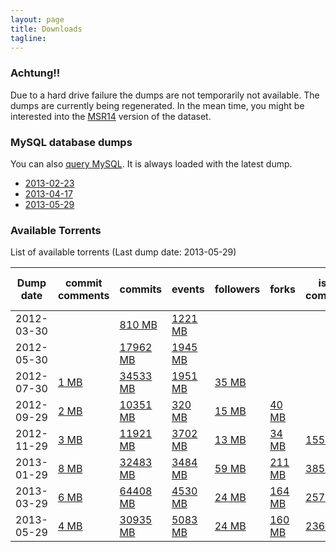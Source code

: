 ```yaml
---
layout: page
title: Downloads 
tagline: 
---
```


### Achtung!!

Due to a hard drive failure the dumps are not temporarily not available. The
dumps are currently being regenerated. In the mean time, you might be interested
into the [MSR14](msr14.html) version of the dataset.

### MySQL database dumps 

You can also [query MySQL](/dblite). It is always loaded with the latest
dump.

* [2013-02-23](/downloads/mysql-2013-02-23.sql.gz)
* [2013-04-17](/downloads/mysql-2013-04-17.sql.gz)
* [2013-05-29](/downloads/mysql-2013-05-29.sql.gz)

### Available Torrents
List of available torrents (Last dump date: 2013-05-29)
<table class="table table-hover table-condensed">
<thead>
<tr>
<th>Dump date</th>
<th>commit comments</th>
<th>commits</th>
<th>events</th>
<th>followers</th>
<th>forks</th>
<th>issue comments</th>
<th>issue events</th>
<th>issues</th>
<th>org members</th>
<th>pull request comments</th>
<th>pull requests</th>
<th>repo collaborators</th>
<th>repos</th>
<th>users</th>
<th>watchers</th>
</tr>
</thead>
<tbody>
<tr>
<td>2012-03-30</td>
<td>
</td>
<td>
<a href="http://ghtorrent.org/downloads/commits-dump.2012-03-30.tar.gz">810 MB</a>
</td>
<td>
<a href="http://ghtorrent.org/downloads/events-dump.2012-03-30.tar.gz">1221 MB</a>
</td>
<td>
</td>
<td>
</td>
<td>
</td>
<td>
</td>
<td>
</td>
<td>
</td>
<td>
</td>
<td>
</td>
<td>
</td>
<td>
</td>
<td>
</td>
<td>
</td>
</tr>
<tr>
<td>2012-05-30</td>
<td>
</td>
<td>
<a href="http://ghtorrent.org/downloads/commits-dump.2012-05-30.tar.gz">17962 MB</a>
</td>
<td>
<a href="http://ghtorrent.org/downloads/events-dump.2012-05-30.tar.gz">1945 MB</a>
</td>
<td>
</td>
<td>
</td>
<td>
</td>
<td>
</td>
<td>
</td>
<td>
</td>
<td>
</td>
<td>
</td>
<td>
</td>
<td>
</td>
<td>
</td>
<td>
</td>
</tr>
<tr>
<td>2012-07-30</td>
<td>
<a href="http://ghtorrent.org/downloads/commit_comments-dump.2012-07-30.tar.gz">1 MB</a>
</td>
<td>
<a href="http://ghtorrent.org/downloads/commits-dump.2012-07-30.tar.gz">34533 MB</a>
</td>
<td>
<a href="http://ghtorrent.org/downloads/events-dump.2012-07-30.tar.gz">1951 MB</a>
</td>
<td>
<a href="http://ghtorrent.org/downloads/followers-dump.2012-07-30.tar.gz">35 MB</a>
</td>
<td>
</td>
<td>
</td>
<td>
</td>
<td>
</td>
<td>
</td>
<td>
</td>
<td>
</td>
<td>
</td>
<td>
<a href="http://ghtorrent.org/downloads/repos-dump.2012-07-30.tar.gz">18 MB</a>
</td>
<td>
<a href="http://ghtorrent.org/downloads/users-dump.2012-07-30.tar.gz">29 MB</a>
</td>
<td>
</td>
</tr>
<tr>
<td>2012-09-29</td>
<td>
<a href="http://ghtorrent.org/downloads/commit_comments-dump.2012-09-29.tar.gz">2 MB</a>
</td>
<td>
<a href="http://ghtorrent.org/downloads/commits-dump.2012-09-29.tar.gz">10351 MB</a>
</td>
<td>
<a href="http://ghtorrent.org/downloads/events-dump.2012-09-29.tar.gz">320 MB</a>
</td>
<td>
<a href="http://ghtorrent.org/downloads/followers-dump.2012-09-29.tar.gz">15 MB</a>
</td>
<td>
<a href="http://ghtorrent.org/downloads/forks-dump.2012-09-29.tar.gz">40 MB</a>
</td>
<td>
</td>
<td>
</td>
<td>
</td>
<td>
<a href="http://ghtorrent.org/downloads/org_members-dump.2012-09-29.tar.gz">1 MB</a>
</td>
<td>
</td>
<td>
<a href="http://ghtorrent.org/downloads/pull_requests-dump.2012-09-29.tar.gz">30 MB</a>
</td>
<td>
<a href="http://ghtorrent.org/downloads/repo_collaborators-dump.2012-09-29.tar.gz">11 MB</a>
</td>
<td>
<a href="http://ghtorrent.org/downloads/repos-dump.2012-09-29.tar.gz">34 MB</a>
</td>
<td>
<a href="http://ghtorrent.org/downloads/users-dump.2012-09-29.tar.gz">16 MB</a>
</td>
<td>
<a href="http://ghtorrent.org/downloads/watchers-dump.2012-09-29.tar.gz">194 MB</a>
</td>
</tr>
<tr>
<td>2012-11-29</td>
<td>
<a href="http://ghtorrent.org/downloads/commit_comments-dump.2012-11-29.tar.gz">3 MB</a>
</td>
<td>
<a href="http://ghtorrent.org/downloads/commits-dump.2012-11-29.tar.gz">11921 MB</a>
</td>
<td>
<a href="http://ghtorrent.org/downloads/events-dump.2012-11-29.tar.gz">3702 MB</a>
</td>
<td>
<a href="http://ghtorrent.org/downloads/followers-dump.2012-11-29.tar.gz">13 MB</a>
</td>
<td>
<a href="http://ghtorrent.org/downloads/forks-dump.2012-11-29.tar.gz">34 MB</a>
</td>
<td>
<a href="http://ghtorrent.org/downloads/issue_comments-dump.2012-11-29.tar.gz">155 MB</a>
</td>
<td>
<a href="http://ghtorrent.org/downloads/issue_events-dump.2012-11-29.tar.gz">84 MB</a>
</td>
<td>
<a href="http://ghtorrent.org/downloads/issues-dump.2012-11-29.tar.gz">360 MB</a>
</td>
<td>
</td>
<td>
<a href="http://ghtorrent.org/downloads/pull_request_comments-dump.2012-11-29.tar.gz">12 MB</a>
</td>
<td>
<a href="http://ghtorrent.org/downloads/pull_requests-dump.2012-11-29.tar.gz">35 MB</a>
</td>
<td>
<a href="http://ghtorrent.org/downloads/repo_collaborators-dump.2012-11-29.tar.gz">14 MB</a>
</td>
<td>
<a href="http://ghtorrent.org/downloads/repos-dump.2012-11-29.tar.gz">60 MB</a>
</td>
<td>
<a href="http://ghtorrent.org/downloads/users-dump.2012-11-29.tar.gz">7 MB</a>
</td>
<td>
<a href="http://ghtorrent.org/downloads/watchers-dump.2012-11-29.tar.gz">132 MB</a>
</td>
</tr>
<tr>
<td>2013-01-29</td>
<td>
<a href="http://ghtorrent.org/downloads/commit_comments-dump.2013-01-29.tar.gz">8 MB</a>
</td>
<td>
<a href="http://ghtorrent.org/downloads/commits-dump.2013-01-29.tar.gz">32483 MB</a>
</td>
<td>
<a href="http://ghtorrent.org/downloads/events-dump.2013-01-29.tar.gz">3484 MB</a>
</td>
<td>
<a href="http://ghtorrent.org/downloads/followers-dump.2013-01-29.tar.gz">59 MB</a>
</td>
<td>
<a href="http://ghtorrent.org/downloads/forks-dump.2013-01-29.tar.gz">211 MB</a>
</td>
<td>
<a href="http://ghtorrent.org/downloads/issue_comments-dump.2013-01-29.tar.gz">385 MB</a>
</td>
<td>
<a href="http://ghtorrent.org/downloads/issue_events-dump.2013-01-29.tar.gz">172 MB</a>
</td>
<td>
<a href="http://ghtorrent.org/downloads/issues-dump.2013-01-29.tar.gz">335 MB</a>
</td>
<td>
</td>
<td>
<a href="http://ghtorrent.org/downloads/pull_request_comments-dump.2013-01-29.tar.gz">170 MB</a>
</td>
<td>
<a href="http://ghtorrent.org/downloads/pull_requests-dump.2013-01-29.tar.gz">64 MB</a>
</td>
<td>
<a href="http://ghtorrent.org/downloads/repo_collaborators-dump.2013-01-29.tar.gz">70 MB</a>
</td>
<td>
<a href="http://ghtorrent.org/downloads/repos-dump.2013-01-29.tar.gz">617 MB</a>
</td>
<td>
<a href="http://ghtorrent.org/downloads/users-dump.2013-01-29.tar.gz">40 MB</a>
</td>
<td>
<a href="http://ghtorrent.org/downloads/watchers-dump.2013-01-29.tar.gz">256 MB</a>
</td>
</tr>
<tr>
<td>2013-03-29</td>
<td>
<a href="http://ghtorrent.org/downloads/commit_comments-dump.2013-03-29.tar.gz">6 MB</a>
</td>
<td>
<a href="http://ghtorrent.org/downloads/commits-dump.2013-03-29.tar.gz">64408 MB</a>
</td>
<td>
<a href="http://ghtorrent.org/downloads/events-dump.2013-03-29.tar.gz">4530 MB</a>
</td>
<td>
<a href="http://ghtorrent.org/downloads/followers-dump.2013-03-29.tar.gz">24 MB</a>
</td>
<td>
<a href="http://ghtorrent.org/downloads/forks-dump.2013-03-29.tar.gz">164 MB</a>
</td>
<td>
<a href="http://ghtorrent.org/downloads/issue_comments-dump.2013-03-29.tar.gz">257 MB</a>
</td>
<td>
<a href="http://ghtorrent.org/downloads/issue_events-dump.2013-03-29.tar.gz">54 MB</a>
</td>
<td>
<a href="http://ghtorrent.org/downloads/issues-dump.2013-03-29.tar.gz">224 MB</a>
</td>
<td>
<a href="http://ghtorrent.org/downloads/org_members-dump.2013-03-29.tar.gz">2 MB</a>
</td>
<td>
<a href="http://ghtorrent.org/downloads/pull_request_comments-dump.2013-03-29.tar.gz">353 MB</a>
</td>
<td>
<a href="http://ghtorrent.org/downloads/pull_requests-dump.2013-03-29.tar.gz">786 MB</a>
</td>
<td>
<a href="http://ghtorrent.org/downloads/repo_collaborators-dump.2013-03-29.tar.gz">12 MB</a>
</td>
<td>
<a href="http://ghtorrent.org/downloads/repos-dump.2013-03-29.tar.gz">1254 MB</a>
</td>
<td>
<a href="http://ghtorrent.org/downloads/users-dump.2013-03-29.tar.gz">32 MB</a>
</td>
<td>
<a href="http://ghtorrent.org/downloads/watchers-dump.2013-03-29.tar.gz">74 MB</a>
</td>
</tr>
<tr>
<td>2013-05-29</td>
<td>
<a href="http://ghtorrent.org/downloads/commit_comments-dump.2013-05-29.tar.gz">4 MB</a>
</td>
<td>
<a href="http://ghtorrent.org/downloads/commits-dump.2013-05-29.tar.gz">30935 MB</a>
</td>
<td>
<a href="http://ghtorrent.org/downloads/events-dump.2013-05-29.tar.gz">5083 MB</a>
</td>
<td>
<a href="http://ghtorrent.org/downloads/followers-dump.2013-05-29.tar.gz">24 MB</a>
</td>
<td>
<a href="http://ghtorrent.org/downloads/forks-dump.2013-05-29.tar.gz">160 MB</a>
</td>
<td>
<a href="http://ghtorrent.org/downloads/issue_comments-dump.2013-05-29.tar.gz">236 MB</a>
</td>
<td>
<a href="http://ghtorrent.org/downloads/issue_events-dump.2013-05-29.tar.gz">57 MB</a>
</td>
<td>
<a href="http://ghtorrent.org/downloads/issues-dump.2013-05-29.tar.gz">228 MB</a>
</td>
<td>
</td>
<td>
<a href="http://ghtorrent.org/downloads/pull_request_comments-dump.2013-05-29.tar.gz">394 MB</a>
</td>
<td>
<a href="http://ghtorrent.org/downloads/pull_requests-dump.2013-05-29.tar.gz">296 MB</a>
</td>
<td>
<a href="http://ghtorrent.org/downloads/repo_collaborators-dump.2013-05-29.tar.gz">12 MB</a>
</td>
<td>
<a href="http://ghtorrent.org/downloads/repos-dump.2013-05-29.tar.gz">492 MB</a>
</td>
<td>
<a href="http://ghtorrent.org/downloads/users-dump.2013-05-29.tar.gz">26 MB</a>
</td>
<td>
<a href="http://ghtorrent.org/downloads/watchers-dump.2013-05-29.tar.gz">68 MB</a>
</td>
</tr>
</tbody>
</table>
